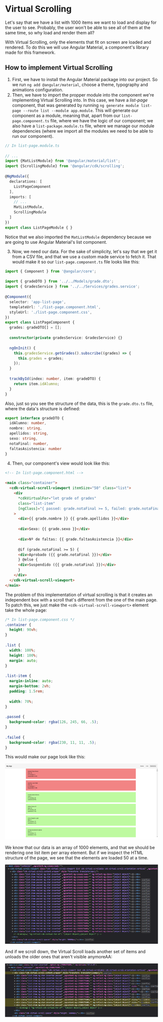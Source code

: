 # Virtual Scrolling

Let's say that we have a list with 1000 items we want to load and display for the user to see. Probably, the user won't be able to see all of them at the same time, so why load and render them all?

With Virtual Scrolling, only the elements that fit on screen are loaded and rendered. To do this we will use Angular Material, a component's library made for this framework.

## How to implement Virtual Scrolling

1. First, we have to install the Angular Material package into our project. So we run `ng add @angular/material`, choose a theme, typography and animations configuration.
2. Then, we have to import the propper module into the component we're implementing Virtual Scrolling into. In this case, we have a *list-page* component, that was generated by running `ng generate module list-page --route list --module app.module`. This will generate our component as a module, meaning that, apart from our `list-page.component.ts` file, where we have the logic of our component; we also have a `list-package.module.ts` file, where we manage our module dependencies (where we import all the modules we need to be able to run our component).

```ts
// In list-page.module.ts

// ...
import {MatListModule} from '@angular/material/list';
import {ScrollingModule} from '@angular/cdk/scrolling';

@NgModule({
  declarations: [
    ListPageComponent
  ],
  imports: [
    // ...
    MatListModule,
    ScrollingModule
  ]
})
export class ListPageModule { }
```

Notice that we also imported the `MatListModule` dependency because we are going to use Angular Material's list component.

3. Now, we need our data. For the sake of simplicity, let's say that we get it from a CSV file, and that we use a custom made service to fetch it. That would make it so our `list-page.component.ts` file looks like this:

```ts
import { Component } from '@angular/core';

import { gradeDTO } from '../../Models/grade.dto';
import { GradesService } from '../../Services/grades.service';

@Component({
  selector: 'app-list-page',
  templateUrl: './list-page.component.html',
  styleUrl: './list-page.component.css',
})
export class ListPageComponent {
  grades: gradeDTO[] = [];

  constructor(private gradesService: GradesService) {}

  ngOnInit() {
    this.gradesService.getGrades().subscribe((grades) => {
      this.grades = grades;
    });
  }

  trackById(index: number, item: gradeDTO) {
    return item.idAlumno;
  }
}
```

Also, just so you see the structure of the data, this is the `grade.dto.ts` file, where the data's structure is defined:

```ts
export interface gradeDTO {
  idAlumno: number,
  nombre: string,
  apellidos: string,
  sexo: string,
  notaFinal: number,
  faltasAsistencia: number
}
```

4. Then, our component's view would look like this:

```html
<!-- In list-page.component.html -->

<main class="container">
  <cdk-virtual-scroll-viewport itemSize="50" class="list">
    <div
      *cdkVirtualFor="let grade of grades"
      class="list-item"
      [ngClass]="{ passed: grade.notaFinal >= 5, failed: grade.notaFinal < 5 }"
    >
      <div>{{ grade.nombre }} {{ grade.apellidos }}</div>

      <div>Sexo: {{ grade.sexo }}</div>

      <div>Nº de faltas: {{ grade.faltasAsistencia }}</div>

      @if (grade.notaFinal >= 5) {
      <div>Aprobado ({{ grade.notaFinal }})</div>
      } @else {
      <div>Suspendido ({{ grade.notaFinal }})</div>
      }
    </div>
  </cdk-virtual-scroll-viewport>
</main>
```

The problem of this implementation of virtual scrolling is that it creates an independent box with a scroll that's different from the one of the main page. To patch this, we just make the `<cdk-virtual-scroll-viewport>` element take the whole page:

```css
/* In list-page.component.css */
.container {
  height: 90vh;
}

.list {
  width: 100%;
  height: 100%;
  margin: auto;
}

.list-item {
  margin-inline: auto;
  margin-bottom: 2vh;
  padding: 1.5rem;

  width: 70%;
}

.passed {
  background-color: rgba(126, 245, 66, .5);
}

.failed {
  background-color: rgba(230, 11, 11, .5);
}
```

This would make our page look like this:

![Visible page](image.png)

We know that our data is an array of 1000 elements, and that we should be rendering one list item per array element. But if we inspect the HTML structure of the page, we see that the elements are loaded 50 at a time.

![HTML](image-1.png)

And if we scroll down, the Virtual Scroll loads another set of items and unloads the older ones that aren't visible anymoreAA:

![HTML 2](image-2.png)
